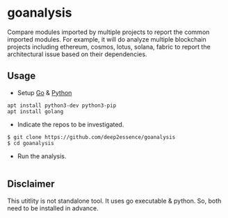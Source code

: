 # goanalysis
Compare modules imported by multiple projects to report the common imported modules. For example, it will do analyze multiple blockchain projects including ethereum, cosmos, lotus, solana, fabric to report the architectural issue based on their dependencies.

## Usage
- Setup [Go]() & [Python]()
```
apt install python3-dev python3-pip
apt install golang
```
- Indicate the repos to be investigated.
```
$ git clone https://github.com/deep2essence/goanalysis
$ cd goanalysis
```
- Run the analysis. 
```

```
## Disclaimer
This utitlity is not standalone tool. It uses go executable & python. So, both need to be installed in advance.
